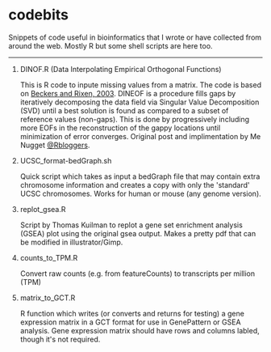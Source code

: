 # codebits
Snippets of code useful in bioinformatics that I wrote or have collected from around the web. Mostly R but some shell scripts are here too.

---
1. DINOF.R (Data Interpolating Empirical Orthogonal Functions)

    This is R code to inpute missing values from a matrix. The code is based on [Beckers and Rixen, 2003](https://journals.ametsoc.org/doi/abs/10.1175/1520-0426%282003%29020%3C1839%3AECADFF%3E2.0.CO%3B2). DINEOF is a procedure fills gaps by iteratively decomposing the data field via Singular Value Decomposition (SVD) until a best solution is found as compared to a subset of reference values (non-gaps). This is done by progressively including more EOFs in the reconstruction of the gappy locations until minimization of error converges. Original post and implimentation by Me Nugget [@Rbloggers](https://menugget.blogspot.com/2012/10/dineof-data-interpolating-empirical.html#more).


2. UCSC_format-bedGraph.sh

    Quick script which takes as input a bedGraph file that may contain extra chromosome information and creates a copy with only the 'standard' UCSC chromosomes. Works for human or mouse (any genome version).


3. replot_gsea.R

     Script by Thomas Kuilman to replot a gene set enrichment analysis (GSEA) plot using the original gsea output. Makes a pretty pdf that can be modified in illustrator/Gimp.

4. counts_to_TPM.R

    Convert raw counts (e.g. from featureCounts) to transcripts per million (TPM)

5. matrix_to_GCT.R
    
    R function which writes (or converts and returns for testing) a gene expression matrix in a GCT format for use in GenePattern or GSEA analysis. Gene expression matrix should have rows and columns labled, though it's not required. 
